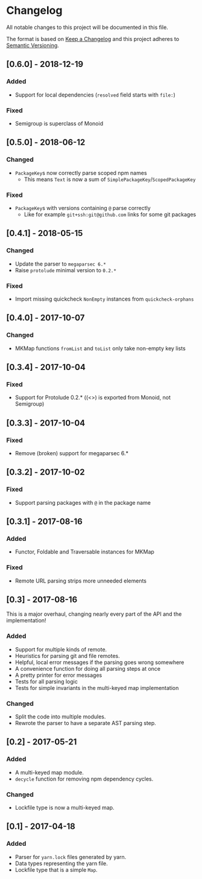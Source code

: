 # Changelog

All notable changes to this project will be documented in this file.

The format is based on [Keep a Changelog](http://keepachangelog.com/)
and this project adheres to [Semantic Versioning](http://semver.org/).

## [0.6.0] - 2018-12-19

### Added

- Support for local dependencies (`resolved` field starts with `file:`)

### Fixed

- Semigroup is superclass of Monoid

## [0.5.0] - 2018-06-12

### Changed

- `PackageKey`s now correctly parse scoped npm names
  - This means `Text` is now a sum of `SimplePackageKey`/`ScopedPackageKey`

### Fixed

- `PackageKey`s with versions containing `@` parse correctly
  - Like for example `git+ssh:git@github.com` links for some git packages

## [0.4.1] - 2018-05-15

### Changed

- Update the parser to `megaparsec 6.*`
- Raise `protolude` minimal version to `0.2.*`

### Fixed

- Import missing quickcheck `NonEmpty` instances from `quickcheck-orphans`

## [0.4.0] - 2017-10-07

### Changed
- MKMap functions `fromList` and `toList` only take non-empty key lists

## [0.3.4] - 2017-10-04

### Fixed
- Support for Protolude 0.2.* ((<>) is exported from Monoid, not Semigroup)

## [0.3.3] - 2017-10-04

### Fixed
- Remove (broken) support for megaparsec 6.*

## [0.3.2] - 2017-10-02

### Fixed
- Support parsing packages with `@` in the package name 

## [0.3.1] - 2017-08-16

### Added
- Functor, Foldable and Traversable instances for MKMap

### Fixed
- Remote URL parsing strips more unneeded elements

## [0.3] - 2017-08-16

This is a major overhaul, changing nearly every part of the API
and the implementation!

### Added
- Support for multiple kinds of remote.
- Heuristics for parsing git and file remotes.
- Helpful, local error messages if the parsing goes wrong somewhere
- A convenience function for doing all parsing steps at once
- A pretty printer for error messages
- Tests for all parsing logic
- Tests for simple invariants in the multi-keyed map implementation

### Changed
- Split the code into multiple modules.
- Rewrote the parser to have a separate AST parsing step.

## [0.2] - 2017-05-21

### Added
- A multi-keyed map module.
- `decycle` function for removing npm dependency cycles.

### Changed
- Lockfile type is now a multi-keyed map.


## [0.1] - 2017-04-18

### Added
- Parser for `yarn.lock` files generated by yarn.
- Data types representing the yarn file.
- Lockfile type that is a simple `Map`.



